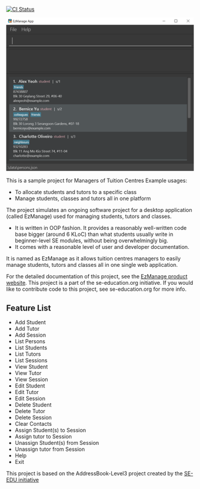 [![CI Status](https://github.com/AY2021S2-CS2103-W16-4/tp/workflows/Java%20CI/badge.svg)](https://github.com/AY2021S2-CS2103-W16-4/tp/actions)

![Ui](docs/images/Ui.png)

This is a sample project for Managers of Tuition Centres
Example usages:
- To allocate students and tutors to a specific class
- Manage students, classes and tutors all in one platform

The project simulates an ongoing software project for a desktop application (called EzManage) used for
managing students, tutors and classes.
- It is written in OOP fashion. It provides a reasonably well-written code base bigger (around 6 KLoC) than what students usually write in beginner-level SE modules,
  without being overwhelmingly big.
- It comes with a reasonable level of user and developer documentation.

It is named as EzManage as it allows tuition centres managers to easily manage
students, tutors and classes all in one single web application.

For the detailed documentation of this project, see the [EzManage product website](https://ay2021s2-cs2103-w16-4.github.io/tp/).
This project is a part of the se-education.org initiative. If you would like to contribute code to this project, see se-education.org for more info.

## Feature List
* Add Student
* Add Tutor
* Add Session
* List Persons
* List Students
* List Tutors
* List Sessions
* View Student
* View Tutor
* View Session
* Edit Student
* Edit Tutor
* Edit Session
* Delete Student
* Delete Tutor
* Delete Session
* Clear Contacts
* Assign Student(s) to Session
* Assign tutor to Session
* Unassign Student(s) from Session
* Unassign tutor from Session
* Help
* Exit

This project is based on the AddressBook-Level3 project created by the [SE-EDU initiative](https://se-education.org)
